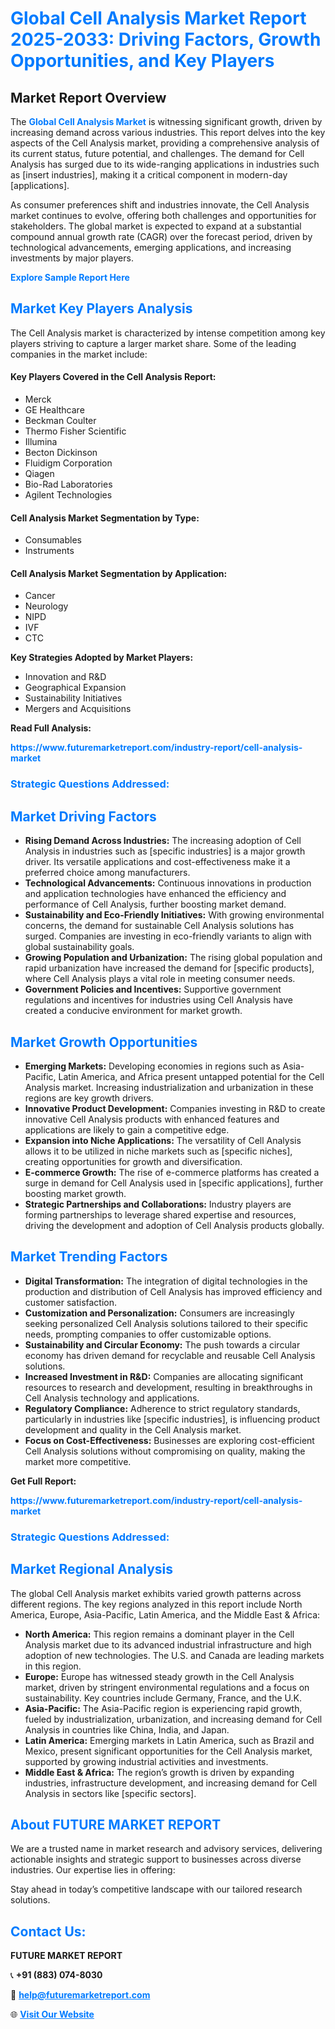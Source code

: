 <h1 style="color: #007BFF;">Global Cell Analysis Market Report 2025-2033: Driving Factors, Growth Opportunities, and Key Players</h1>

<section id="overview">
<h2>Market Report Overview</h2>
<p>The <a href="https://www.futuremarketreport.com/industry-report/cell-analysis-market" style="color: #007BFF; text-decoration: none;"><strong>Global Cell Analysis Market</strong></a> is witnessing significant growth, driven by increasing demand across various industries. This report delves into the key aspects of the Cell Analysis market, providing a comprehensive analysis of its current status, future potential, and challenges. The demand for Cell Analysis has surged due to its wide-ranging applications in industries such as [insert industries], making it a critical component in modern-day [applications].</p>
<p>As consumer preferences shift and industries innovate, the Cell Analysis market continues to evolve, offering both challenges and opportunities for stakeholders. The global market is expected to expand at a substantial compound annual growth rate (CAGR) over the forecast period, driven by technological advancements, emerging applications, and increasing investments by major players.</p>
</section>

<section id="overview">
<p><a href="https://www.futuremarketreport.com/request-sample/reportId=64602" style="color: #007BFF; text-decoration: none;"><strong>Explore Sample Report Here</strong></a></p>
</section>

<section id="key-players">
<h2 style="color: #007BFF;">Market Key Players Analysis</h2>
<p>The Cell Analysis market is characterized by intense competition among key players striving to capture a larger market share. Some of the leading companies in the market include:</p>
<h4>Key Players Covered in the Cell Analysis Report:</h4>
<ul><li>Merck</li><li>GE Healthcare</li><li>Beckman Coulter</li><li>Thermo Fisher Scientific</li><li>Illumina</li><li>Becton Dickinson</li><li>Fluidigm Corporation</li><li>Qiagen</li><li>Bio-Rad Laboratories</li><li>Agilent Technologies</li></ul>
<h4>Cell Analysis Market Segmentation by Type:</h4>
<ul><li>Consumables</li><li>Instruments</li></ul>

<h4>Cell Analysis Market Segmentation by Application:</h4>
<ul><li>Cancer</li><li>Neurology</li><li>NIPD</li><li>IVF</li><li>CTC</li></ul>
<p><strong>Key Strategies Adopted by Market Players:</strong></p>
<ul>
<li>Innovation and R&D</li>
<li>Geographical Expansion</li>
<li>Sustainability Initiatives</li>
<li>Mergers and Acquisitions</li>
</ul>
</section>

<section>
<p><strong>Read Full Analysis: </strong></p><a href="https://www.futuremarketreport.com/industry-report/cell-analysis-market" style="color: #007BFF; text-decoration: none;"><strong>https://www.futuremarketreport.com/industry-report/cell-analysis-market</strong></a>
<h3 style="color: #007BFF;">Strategic Questions Addressed:</h3>
</section>

<section id="driving-factors">
<h2 style="color: #007BFF;">Market Driving Factors</h2>
<ul>
<li><strong>Rising Demand Across Industries:</strong> The increasing adoption of Cell Analysis in industries such as [specific industries] is a major growth driver. Its versatile applications and cost-effectiveness make it a preferred choice among manufacturers.</li>
<li><strong>Technological Advancements:</strong> Continuous innovations in production and application technologies have enhanced the efficiency and performance of Cell Analysis, further boosting market demand.</li>
<li><strong>Sustainability and Eco-Friendly Initiatives:</strong> With growing environmental concerns, the demand for sustainable Cell Analysis solutions has surged. Companies are investing in eco-friendly variants to align with global sustainability goals.</li>
<li><strong>Growing Population and Urbanization:</strong> The rising global population and rapid urbanization have increased the demand for [specific products], where Cell Analysis plays a vital role in meeting consumer needs.</li>
<li><strong>Government Policies and Incentives:</strong> Supportive government regulations and incentives for industries using Cell Analysis have created a conducive environment for market growth.</li>
</ul>
</section>

<section id="growth-opportunities">
<h2 style="color: #007BFF;">Market Growth Opportunities</h2>
<ul>
<li><strong>Emerging Markets:</strong> Developing economies in regions such as Asia-Pacific, Latin America, and Africa present untapped potential for the Cell Analysis market. Increasing industrialization and urbanization in these regions are key growth drivers.</li>
<li><strong>Innovative Product Development:</strong> Companies investing in R&D to create innovative Cell Analysis products with enhanced features and applications are likely to gain a competitive edge.</li>
<li><strong>Expansion into Niche Applications:</strong> The versatility of Cell Analysis allows it to be utilized in niche markets such as [specific niches], creating opportunities for growth and diversification.</li>
<li><strong>E-commerce Growth:</strong> The rise of e-commerce platforms has created a surge in demand for Cell Analysis used in [specific applications], further boosting market growth.</li>
<li><strong>Strategic Partnerships and Collaborations:</strong> Industry players are forming partnerships to leverage shared expertise and resources, driving the development and adoption of Cell Analysis products globally.</li>
</ul>
</section>

<section id="trending-factors">
<h2 style="color: #007BFF;">Market Trending Factors</h2>
<ul>
<li><strong>Digital Transformation:</strong> The integration of digital technologies in the production and distribution of Cell Analysis has improved efficiency and customer satisfaction.</li>
<li><strong>Customization and Personalization:</strong> Consumers are increasingly seeking personalized Cell Analysis solutions tailored to their specific needs, prompting companies to offer customizable options.</li>
<li><strong>Sustainability and Circular Economy:</strong> The push towards a circular economy has driven demand for recyclable and reusable Cell Analysis solutions.</li>
<li><strong>Increased Investment in R&D:</strong> Companies are allocating significant resources to research and development, resulting in breakthroughs in Cell Analysis technology and applications.</li>
<li><strong>Regulatory Compliance:</strong> Adherence to strict regulatory standards, particularly in industries like [specific industries], is influencing product development and quality in the Cell Analysis market.</li>
<li><strong>Focus on Cost-Effectiveness:</strong> Businesses are exploring cost-efficient Cell Analysis solutions without compromising on quality, making the market more competitive.</li>
</ul>
</section>

<section>
<p><strong>Get Full Report: </strong></p><a href="https://www.futuremarketreport.com/industry-report/cell-analysis-market" style="color: #007BFF; text-decoration: none;"><strong>https://www.futuremarketreport.com/industry-report/cell-analysis-market</strong></a>
<h3 style="color: #007BFF;">Strategic Questions Addressed:</h3>
</section>


<section id="regional-analysis">
<h2 style="color: #007BFF;">Market Regional Analysis</h2>
<p>The global Cell Analysis market exhibits varied growth patterns across different regions. The key regions analyzed in this report include North America, Europe, Asia-Pacific, Latin America, and the Middle East & Africa:</p>
<ul>
<li><strong>North America:</strong> This region remains a dominant player in the Cell Analysis market due to its advanced industrial infrastructure and high adoption of new technologies. The U.S. and Canada are leading markets in this region.</li>
<li><strong>Europe:</strong> Europe has witnessed steady growth in the Cell Analysis market, driven by stringent environmental regulations and a focus on sustainability. Key countries include Germany, France, and the U.K.</li>
<li><strong>Asia-Pacific:</strong> The Asia-Pacific region is experiencing rapid growth, fueled by industrialization, urbanization, and increasing demand for Cell Analysis in countries like China, India, and Japan.</li>
<li><strong>Latin America:</strong> Emerging markets in Latin America, such as Brazil and Mexico, present significant opportunities for the Cell Analysis market, supported by growing industrial activities and investments.</li>
<li><strong>Middle East & Africa:</strong> The region’s growth is driven by expanding industries, infrastructure development, and increasing demand for Cell Analysis in sectors like [specific sectors].</li>
</ul>
</section>

<footer>
<h2 style="color: #007BFF;">About FUTURE MARKET REPORT</h2>
<p>We are a trusted name in market research and advisory services, delivering actionable insights and strategic support to businesses across diverse industries. Our expertise lies in offering:</p>

<p>Stay ahead in today’s competitive landscape with our tailored research solutions.</p>

<h2 style="color: #007BFF;">Contact Us:</h2>
<p><strong>FUTURE MARKET REPORT</strong></p>
<p>📞 <strong>+91 (883) 074-8030</strong></p>
<p>📧 <strong><a href="mailto:help@futuremarketreport.com" style="color: #007BFF;">help@futuremarketreport.com</a></strong></p>
<p>🌐 <strong><a href="https://www.futuremarketreport.com/" style="color: #007BFF;">Visit Our Website</a></strong></p>
</footer>